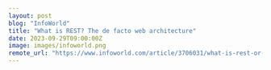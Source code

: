 ```yaml
---
layout: post
blog: "InfoWorld"
title: "What is REST? The de facto web architecture"
date: 2023-09-29T09:00:00Z
image: images/infoworld.png
remote_url: "https://www.infoworld.com/article/3706031/what-is-rest-or-how-rest-became-restful.html#tk.rss_applicationdevelopment"
---
```

